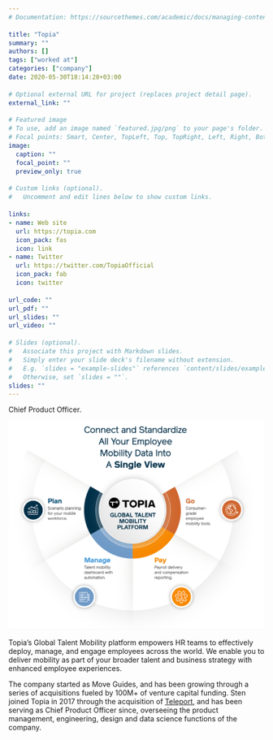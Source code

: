 ```yaml
---
# Documentation: https://sourcethemes.com/academic/docs/managing-content/

title: "Topia"
summary: ""
authors: []
tags: ["worked at"]
categories: ["company"]
date: 2020-05-30T18:14:28+03:00

# Optional external URL for project (replaces project detail page).
external_link: ""

# Featured image
# To use, add an image named `featured.jpg/png` to your page's folder.
# Focal points: Smart, Center, TopLeft, Top, TopRight, Left, Right, BottomLeft, Bottom, BottomRight.
image:
  caption: ""
  focal_point: ""
  preview_only: true

# Custom links (optional).
#   Uncomment and edit lines below to show custom links.

links:
- name: Web site
  url: https://topia.com
  icon_pack: fas
  icon: link
- name: Twitter
  url: https://twitter.com/TopiaOfficial
  icon_pack: fab
  icon: twitter

url_code: ""
url_pdf: ""
url_slides: ""
url_video: ""

# Slides (optional).
#   Associate this project with Markdown slides.
#   Simply enter your slide deck's filename without extension.
#   E.g. `slides = "example-slides"` references `content/slides/example-slides.md`.
#   Otherwise, set `slides = ""`.
slides: ""
---
```

Chief Product Officer.

![screenshot]

Topia’s Global Talent Mobility platform empowers HR teams to effectively deploy, manage, and engage employees across the world. We enable you to deliver mobility as part of your broader talent and business strategy with enhanced employee experiences.

The company started as Move Guides, and has been growing through a series of acquisitions fueled by 100M+ of venture capital funding. Sten joined Topia in 2017 through the acquisition of [Teleport](/project/teleport), and has been serving as Chief Product Officer since, overseeing the product management, engineering, design and data science functions of the company.

[screenshot]: topia-wheel.png